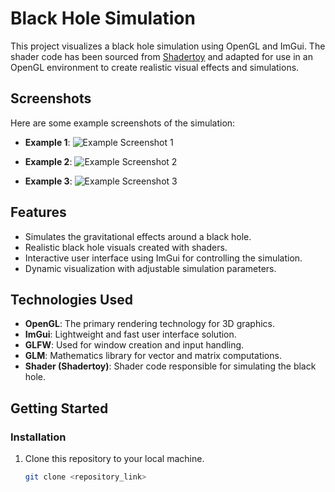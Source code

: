 # Black Hole Simulation

This project visualizes a black hole simulation using OpenGL and ImGui. The shader code has been sourced from [Shadertoy](https://www.shadertoy.com/view/tsBXW3) and adapted for use in an OpenGL environment to create realistic visual effects and simulations.

## Screenshots

Here are some example screenshots of the simulation:

- **Example 1**:
  ![Example Screenshot 1](path/to/screenshot1.png)

- **Example 2**:
  ![Example Screenshot 2](path/to/screenshot2.png)

- **Example 3**:
  ![Example Screenshot 3](path/to/screenshot3.png)

## Features

- Simulates the gravitational effects around a black hole.
- Realistic black hole visuals created with shaders.
- Interactive user interface using ImGui for controlling the simulation.
- Dynamic visualization with adjustable simulation parameters.

## Technologies Used

- **OpenGL**: The primary rendering technology for 3D graphics.
- **ImGui**: Lightweight and fast user interface solution.
- **GLFW**: Used for window creation and input handling.
- **GLM**: Mathematics library for vector and matrix computations.
- **Shader (Shadertoy)**: Shader code responsible for simulating the black hole.

## Getting Started

### Installation

1. Clone this repository to your local machine.

   ```bash
   git clone <repository_link>
